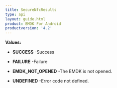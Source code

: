 ```yaml
---
title: SecureNfcResults
type: api
layout: guide.html
product: EMDK For Android
productversion: '4.2'
---
```





**Values:**

* **SUCCESS** -Success

* **FAILURE** -Failure

* **EMDK_NOT_OPENED** -The EMDK is not opened.

* **UNDEFINED** -Error code not defined.

